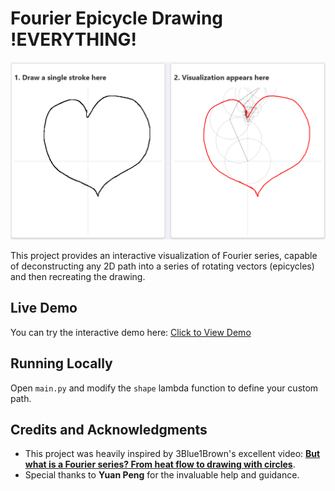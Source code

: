 # **Fourier Epicycle Drawing** !EVERYTHING!

<img src="images\example.png" alt="example" style="zoom:50%;" />

This project provides an interactive visualization of Fourier series, capable of deconstructing any 2D path into a series of rotating vectors (epicycles) and then recreating the drawing.

## **Live Demo**

You can try the interactive demo here: [Click to View Demo](https://tbbbk.github.io/Fourier_Epicycle_Drawing_Everything/main.html)

## **Running Locally**

Open `main.py` and modify the `shape` lambda function to define your custom path.

## **Credits and Acknowledgments**

- This project was heavily inspired by 3Blue1Brown's excellent video: [**But what is a Fourier series? From heat flow to drawing with circles**](https://www.google.com/url?sa=E&q=https%3A%2F%2Fwww.youtube.com%2Fwatch%3Fv%3Dr6sGWTCMz2k).
- Special thanks to **Yuan Peng** for the invaluable help and guidance.
